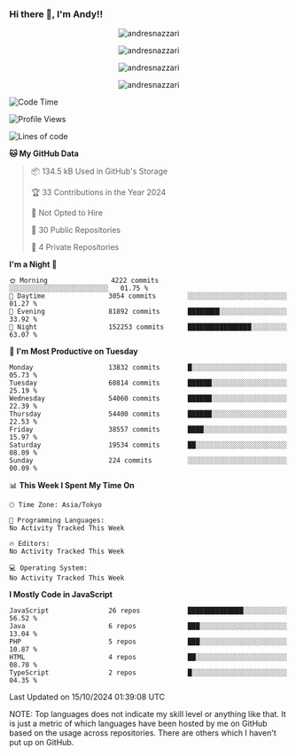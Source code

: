 ### Hi there 👋, I'm Andy!!

<p align="center" >
  <img src="https://github-profile-trophy.vercel.app/?username=AndresNazzari&theme=dracula&column=-1" alt="andresnazzari"/>
</p>

<p align="center">
  <img  src="https://github-readme-stats.vercel.app/api?username=AndresNazzari&count_private=true&show_icons=true&theme=dracula" alt="andresnazzari"/>
</p>
<p align="center">
  <img  src="https://github-readme-stats.vercel.app/api/top-langs/?username=AndresNazzari&layout=compact" alt="andresnazzari"/>
</p>
<p align="center" >
  <img src="https://github-readme-stats.vercel.app/api/wakatime?username=AndresNazzari" alt="andresnazzari"/>
</p>

<!--START_SECTION:waka-->
![Code Time](http://img.shields.io/badge/Code%20Time-966%20hrs%209%20mins-blue)

![Profile Views](http://img.shields.io/badge/Profile%20Views-3-blue)

![Lines of code](https://img.shields.io/badge/From%20Hello%20World%20I%27ve%20Written-47.8%20million%20lines%20of%20code-blue)

**🐱 My GitHub Data** 

> 📦 134.5 kB Used in GitHub's Storage 
 > 
> 🏆 33 Contributions in the Year 2024
 > 
> 🚫 Not Opted to Hire
 > 
> 📜 30 Public Repositories 
 > 
> 🔑 4 Private Repositories 
 > 
**I'm a Night 🦉** 

```text
🌞 Morning                4222 commits        ░░░░░░░░░░░░░░░░░░░░░░░░░   01.75 % 
🌆 Daytime                3054 commits        ░░░░░░░░░░░░░░░░░░░░░░░░░   01.27 % 
🌃 Evening                81892 commits       ████████░░░░░░░░░░░░░░░░░   33.92 % 
🌙 Night                  152253 commits      ████████████████░░░░░░░░░   63.07 % 
```
📅 **I'm Most Productive on Tuesday** 

```text
Monday                   13832 commits       █░░░░░░░░░░░░░░░░░░░░░░░░   05.73 % 
Tuesday                  60814 commits       ██████░░░░░░░░░░░░░░░░░░░   25.19 % 
Wednesday                54060 commits       ██████░░░░░░░░░░░░░░░░░░░   22.39 % 
Thursday                 54400 commits       ██████░░░░░░░░░░░░░░░░░░░   22.53 % 
Friday                   38557 commits       ████░░░░░░░░░░░░░░░░░░░░░   15.97 % 
Saturday                 19534 commits       ██░░░░░░░░░░░░░░░░░░░░░░░   08.09 % 
Sunday                   224 commits         ░░░░░░░░░░░░░░░░░░░░░░░░░   00.09 % 
```


📊 **This Week I Spent My Time On** 

```text
🕑︎ Time Zone: Asia/Tokyo

💬 Programming Languages: 
No Activity Tracked This Week

🔥 Editors: 
No Activity Tracked This Week

💻 Operating System: 
No Activity Tracked This Week
```

**I Mostly Code in JavaScript** 

```text
JavaScript               26 repos            ██████████████░░░░░░░░░░░   56.52 % 
Java                     6 repos             ███░░░░░░░░░░░░░░░░░░░░░░   13.04 % 
PHP                      5 repos             ███░░░░░░░░░░░░░░░░░░░░░░   10.87 % 
HTML                     4 repos             ██░░░░░░░░░░░░░░░░░░░░░░░   08.70 % 
TypeScript               2 repos             █░░░░░░░░░░░░░░░░░░░░░░░░   04.35 % 
```




 Last Updated on 15/10/2024 01:39:08 UTC
<!--END_SECTION:waka-->

NOTE: Top languages does not indicate my skill level or anything like that. It is just a metric of which languages have been hosted by me on GitHub based on the usage across repositories. There are others which I haven't put up on GitHub.

<!-- Here are some ideas to get you started:

-   🔭 I’m currently working on ...
-   🌱 I’m currently learning ...
-   👯 I’m looking to collaborate on ...
-   🤔 I’m looking for help with ...
-   💬 Ask me about ...
-   📫 How to reach me: ...
-   😄 Pronouns: ...
-   ⚡ Fun fact: ... -->
